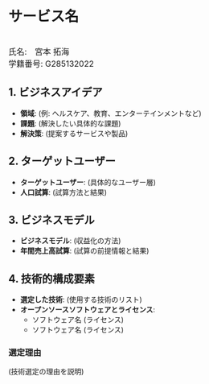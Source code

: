 # サービス名
<font size="3">
    <br>
        氏名:　宮本 拓海
    </br>
    学籍番号: G285132022
</font>  

## 1. ビジネスアイデア
- **領域**: (例: ヘルスケア、教育、エンターテインメントなど)
- **課題**: (解決したい具体的な課題)
- **解決策**: (提案するサービスや製品)

## 2. ターゲットユーザー
- **ターゲットユーザー**: (具体的なユーザー層)
- **人口試算**: (試算方法と結果)

## 3. ビジネスモデル
- **ビジネスモデル**: (収益化の方法)
- **年間売上高試算**: (試算の前提情報と結果)

## 4. 技術的構成要素
- **選定した技術**: (使用する技術のリスト)
- **オープンソースソフトウェアとライセンス**:
  - ソフトウェア名 (ライセンス)
  - ソフトウェア名 (ライセンス)

### 選定理由
(技術選定の理由を説明)
